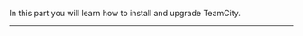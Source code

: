 [//]: # (title: Installation and Upgrade)
[//]: # (auxiliary-id: Installation and Upgrade)

In this part you will learn how to install and upgrade TeamCity. 

<toc/>

__ __